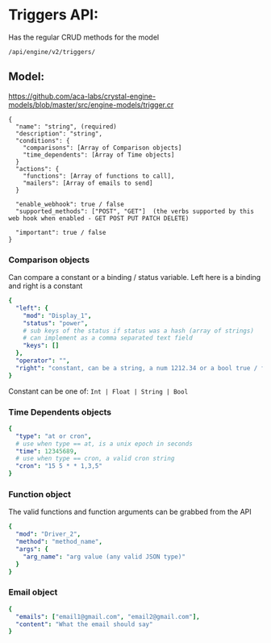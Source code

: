 # Triggers API:

Has the regular CRUD methods for the model

```
/api/engine/v2/triggers/
```

## Model:

https://github.com/aca-labs/crystal-engine-models/blob/master/src/engine-models/trigger.cr

```
{
  "name": "string", (required)
  "description": "string",
  "conditions": {
    "comparisons": [Array of Comparison objects]
    "time_dependents": [Array of Time objects]
  }
  "actions": {
    "functions": [Array of functions to call],
    "mailers": [Array of emails to send]
  }

  "enable_webhook": true / false
  "supported_methods": ["POST", "GET"]  (the verbs supported by this web hook when enabled - GET POST PUT PATCH DELETE)

  "important": true / false
}
```

### Comparison objects

Can compare a constant or a binding / status variable. Left here is a binding and right is a constant

```yaml
{
  "left": {
    "mod": "Display_1",
    "status": "power",
    # sub keys of the status if status was a hash (array of strings)
    # can implement as a comma separated text field
    "keys": []
  },
  "operator": "",
  "right": "constant, can be a string, a num 1212.34 or a bool true / false"
}
```

Constant can be one of: `Int | Float | String | Bool`


### Time Dependents objects

```yaml
{
  "type": "at or cron",
  # use when type == at, is a unix epoch in seconds
  "time": 12345689,
  # use when type == cron, a valid cron string
  "cron": "15 5 * * 1,3,5"
}
```


### Function object

The valid functions and function arguments can be grabbed from the API

```yaml
{
  "mod": "Driver_2",
  "method": "method_name",
  "args": {
    "arg_name": "arg value (any valid JSON type)"
  }
}
```


### Email object

```yaml
{
  "emails": ["email1@gmail.com", "email2@gmail.com"],
  "content": "What the email should say"
}
```
